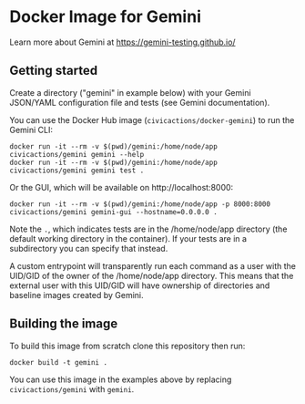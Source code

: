 # Docker Image for Gemini

Learn more about Gemini at https://gemini-testing.github.io/

## Getting started

Create a directory ("gemini" in example below) with your Gemini JSON/YAML configuration file and tests (see Gemini documentation).

You can use the Docker Hub image (`civicactions/docker-gemini`) to run the Gemini CLI:
```
docker run -it --rm -v $(pwd)/gemini:/home/node/app civicactions/gemini gemini --help
docker run -it --rm -v $(pwd)/gemini:/home/node/app civicactions/gemini gemini test .
```

Or the GUI, which will be available on http://localhost:8000:
```
docker run -it --rm -v $(pwd)/gemini:/home/node/app -p 8000:8000 civicactions/gemini gemini-gui --hostname=0.0.0.0 .
```

Note the `.`, which indicates tests are in the /home/node/app directory (the default working directory in the container). If your tests are in a subdirectory you can specify that instead.

A custom entrypoint will transparently run each command as a user with the UID/GID of the owner of the /home/node/app directory. This means that the external user with this UID/GID will have ownership of directories and baseline images created by Gemini.

## Building the image

To build this image from scratch clone this repository then run:
```
docker build -t gemini .
```

You can use this image in the examples above by replacing `civicactions/gemini` with `gemini`.
